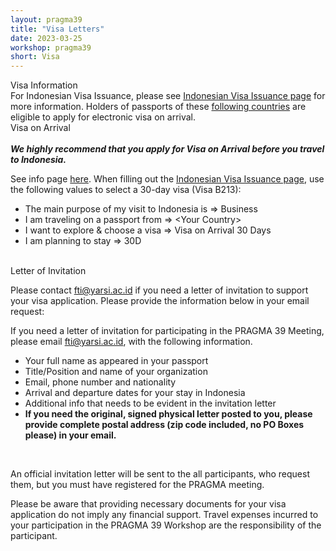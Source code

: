 ```yaml
---
layout: pragma39
title: "Visa Letters"
date: 2023-03-25
workshop: pragma39
short: Visa
---
```


<div class="border39">Visa Information</div>
For Indonesian Visa Issuance, please see <a
href="https://molina.imigrasi.go.id/">Indonesian Visa Issuance page</a> for more information. Holders of passports of these <a href="https://www.imigrasi.go.id/en/e-voa/">following countries</a> are eligible to apply for electronic visa on arrival.

<div class="border39">Visa on Arrival</div>

<br/>
<b><i>We highly recommend that you apply for Visa on Arrival before you travel
to Indonesia.</i></b>

See info page <a href="https://kemlu.go.id/singapore/en/pages/evoa/1457/about-service">here</a>.  When filling out the <a
href="https://molina.imigrasi.go.id/">Indonesian Visa Issuance page</a>,
use the following values to select a 30-day visa (Visa B213):
<ul>
  <li>The main purpose of my visit to Indonesia is => Business</li>
  <li>I am traveling on a passport from => &lt;Your Country&gt;</li>
  <li>I want to explore & choose a visa => Visa on Arrival 30 Days</li>
  <li>I am planning to stay => 30D</li>
</ul>

<br/>

<!--
FAQ During Covid-19 Outbreak: For Indonesian citizens and Foreigners who wants to go to Indonesia.
https://kemlu.go.id/singapore/en/read/faq-selama-wabah-covid-19-bagi-wni-dan-wna-yang-akan-ke-indonesia/1047/important-information 

1. Foreigner must use SatuSehat application and download the application prior to departure;   
- Android: https://play.google.com/store/apps/details?id=com.telkom.tracencare
- Iphone: https://apps.apple.com/us/app/pedulilindungi/id1504600374

2. Show a card or certificate (physical or digital) having received the second dose of COVID-19 vaccine at least 14 (fourteen) days before departure as a requirement to enter Indonesia

3. No need to show a negative RT-PCR test result from your home country or region.
-->

<div class="border39">Letter of Invitation</div>

Please contact <a href="mailto:fti@yarsi.ac.id">fti@yarsi.ac.id</a> if you need a letter of invitation to support your visa application. Please provide the information below in your email request: <br />

If you need a letter of invitation for participating in the PRAGMA 39 Meeting, please email
<a href="mailto:fti@yarsi.ac.id">fti@yarsi.ac.id</a>, with the following information.

<p>
<ul>
<li>Your full name as appeared in your passport </li>
<li>Title/Position and name of your organization</li>
<li>Email, phone number and nationality</li>
<li>Arrival and departure dates for your stay in Indonesia</li>
<li>Additional info that needs to be evident in the invitation letter</li>
<li><strong>If you need the original, signed physical letter posted to you, please provide complete postal address (zip code included, no PO Boxes please) in your email.</strong></li>
</ul>

<br>

An official invitation letter will be sent to the all participants, who request them, but you must have
registered for the PRAGMA meeting.

Please be aware that providing necessary documents for your visa application do not imply any financial support.
Travel expenses incurred to your participation in the PRAGMA 39 Workshop are
the responsibility of the participant.
